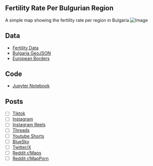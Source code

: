 ## Fertility Rate Per Bulgurian Region
A simple map showing the fertility rate per region in Bulgaria
![Image](https://drive.google.com/uc?export=view&id=)

## Data
* [Fertility Data](https://www.nsi.bg/en/content/2970/total-fertility-rate-statistical-regions-districts-and-place-residence)
* [Bulgaria GeoJSON](https://simplemaps.com/gis/country/bg)
* [European Borders](https://ec.europa.eu/eurostat/web/gisco/geodata/administrative-units/countries)

## Code
* [Jupyter Notebook](FormatData.ipynb)

## Posts
- [ ] [Tiktok]()
- [ ] [Instagram]()
- [ ] [Instagram Reels]()
- [ ] [Threads]()
- [ ] [Youtube Shorts]()
- [ ] [BlueSky]()
- [ ] [Twitter/X]()
- [ ] [Reddit r/Maps]()
- [ ] [Reddit r/MapPorn]()
